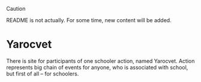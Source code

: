 > [!CAUTION]
> README is not actually. For some time, new content will be added.

# Yarocvet

There is site for participants of one schooler action, named Yarocvet. Action represents big chain of events for anyone, who is associated with school, but first of all – for schoolers. 
